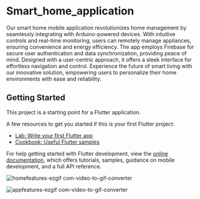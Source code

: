 # Smart_home_application

Our smart home mobile application revolutionizes home management by seamlessly integrating with Arduino-powered devices. With intuitive controls and real-time monitoring, users can remotely manage appliances, ensuring convenience and energy efficiency. The app employs Firebase for secure user authentication and data synchronization, providing peace of mind. Designed with a user-centric approach, it offers a sleek interface for effortless navigation and control. Experience the future of smart living with our innovative solution, empowering users to personalize their home environments with ease and reliability.

## Getting Started

This project is a starting point for a Flutter application.

A few resources to get you started if this is your first Flutter project:

- [Lab: Write your first Flutter app](https://docs.flutter.dev/get-started/codelab)
- [Cookbook: Useful Flutter samples](https://docs.flutter.dev/cookbook)

For help getting started with Flutter development, view the
[online documentation](https://docs.flutter.dev/), which offers tutorials,
samples, guidance on mobile development, and a full API reference.


![homefeatures-ezgif com-video-to-gif-converter](https://github.com/JakeKroeger/Home-Sphere-Mobile-Application/assets/116835260/4c77e295-4ed2-4d90-a405-61aed7258b0b)


![appfeatures-ezgif com-video-to-gif-converter](https://github.com/JakeKroeger/Home-Sphere-Mobile-Application/assets/116835260/2b5fc165-dd80-4f9d-adaa-ecd60e5ea042)

